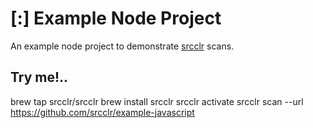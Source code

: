 # [:] Example Node Project

An example node project to demonstrate [srcclr](https://www.srcclr.com) scans.

## Try me!..


brew tap srcclr/srcclr
brew install srcclr
srcclr activate
srcclr scan --url https://github.com/srcclr/example-javascript

